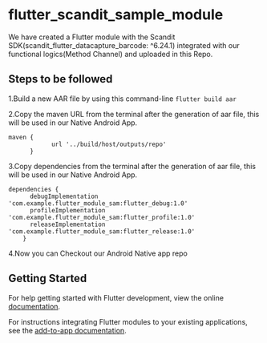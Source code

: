 # flutter_scandit_sample_module

We have created a Flutter module with the Scandit SDK(scandit_flutter_datacapture_barcode: ^6.24.1) integrated with our functional logics(Method Channel) and uploaded in this Repo.

## Steps to be followed

1.Build a new AAR file by using this command-line `flutter build aar`

2.Copy the maven URL from the terminal after the generation of aar file, this will be used in our Native Android App. 

```
maven {
            url '../build/host/outputs/repo'
      }
```
3.Copy dependencies from the terminal after the generation of aar file, this will be used in our Native Android App.

```
dependencies {
      debugImplementation 'com.example.flutter_module_sam:flutter_debug:1.0'
      profileImplementation 'com.example.flutter_module_sam:flutter_profile:1.0'
      releaseImplementation 'com.example.flutter_module_sam:flutter_release:1.0'
    }
```

4.Now you can Checkout our Android Native app repo 

## Getting Started

For help getting started with Flutter development, view the online
[documentation](https://flutter.dev/).

For instructions integrating Flutter modules to your existing applications,
see the [add-to-app documentation](https://flutter.dev/docs/development/add-to-app).
